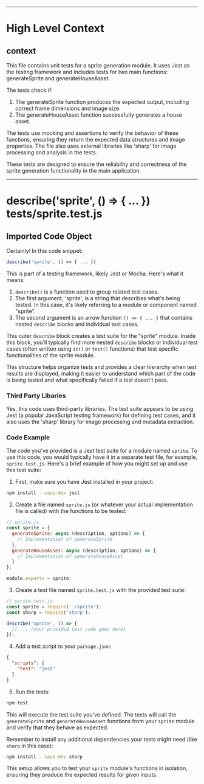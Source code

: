 

  

  ---
# High Level Context
## context
This file contains unit tests for a sprite generation module. It uses Jest as the testing framework and includes tests for two main functions: generateSprite and generateHouseAsset.

The tests check if:
1. The generateSprite function produces the expected output, including correct frame dimensions and image size.
2. The generateHouseAsset function successfully generates a house asset.

The tests use mocking and assertions to verify the behavior of these functions, ensuring they return the expected data structures and image properties. The file also uses external libraries like 'sharp' for image processing and analysis in the tests.

These tests are designed to ensure the reliability and correctness of the sprite generation functionality in the main application.


  

  
---
# describe('sprite', () => { ... }) tests/sprite.test.js
## Imported Code Object
Certainly! In this code snippet:

```javascript
describe('sprite', () => { ... })
```

This is part of a testing framework, likely Jest or Mocha. Here's what it means:

1. `describe()` is a function used to group related test cases.
2. The first argument, 'sprite', is a string that describes what's being tested. In this case, it's likely referring to a module or component named "sprite".
3. The second argument is an arrow function `() => { ... }` that contains nested `describe` blocks and individual test cases.

This outer `describe` block creates a test suite for the "sprite" module. Inside this block, you'll typically find more nested `describe` blocks or individual test cases (often written using `it()` or `test()` functions) that test specific functionalities of the sprite module.

This structure helps organize tests and provides a clear hierarchy when test results are displayed, making it easier to understand which part of the code is being tested and what specifically failed if a test doesn't pass.

### Third Party Libaries

Yes, this code uses third-party libraries. The test suite appears to be using Jest (a popular JavaScript testing framework) for defining test cases, and it also uses the 'sharp' library for image processing and metadata extraction.

### Code Example

The code you've provided is a Jest test suite for a module named `sprite`. To use this code, you would typically have it in a separate test file, for example, `sprite.test.js`. Here's a brief example of how you might set up and use this test suite:

1. First, make sure you have Jest installed in your project:

```bash
npm install --save-dev jest
```

2. Create a file named `sprite.js` (or whatever your actual implementation file is called) with the functions to be tested:

```javascript
// sprite.js
const sprite = {
  generateSprite: async (description, options) => {
    // Implementation of generateSprite
  },
  generateHouseAsset: async (description, options) => {
    // Implementation of generateHouseAsset
  }
};

module.exports = sprite;
```

3. Create a test file named `sprite.test.js` with the provided test suite:

```javascript
// sprite.test.js
const sprite = require('./sprite');
const sharp = require('sharp');

describe('sprite', () => {
  // ... (your provided test code goes here)
});
```

4. Add a test script to your `package.json`:

```json
{
  "scripts": {
    "test": "jest"
  }
}
```

5. Run the tests:

```bash
npm test
```

This will execute the test suite you've defined. The tests will call the `generateSprite` and `generateHouseAsset` functions from your `sprite` module and verify that they behave as expected.

Remember to install any additional dependencies your tests might need (like `sharp` in this case):

```bash
npm install --save-dev sharp
```

This setup allows you to test your `sprite` module's functions in isolation, ensuring they produce the expected results for given inputs.


  
